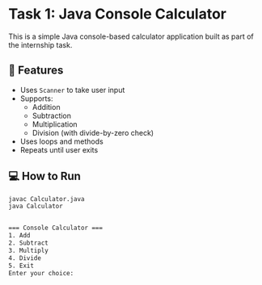 # Task 1: Java Console Calculator

This is a simple Java console-based calculator application built as part of the internship task.

## 🧠 Features
- Uses `Scanner` to take user input
- Supports:
  - Addition
  - Subtraction
  - Multiplication
  - Division (with divide-by-zero check)
- Uses loops and methods
- Repeats until user exits

## 💻 How to Run
```bash
javac Calculator.java
java Calculator


=== Console Calculator ===
1. Add
2. Subtract
3. Multiply
4. Divide
5. Exit
Enter your choice:

